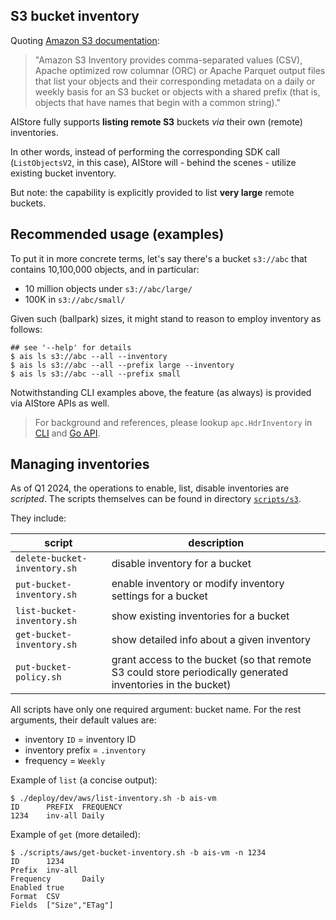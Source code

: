 ## S3 bucket inventory

Quoting [Amazon S3 documentation](https://docs.aws.amazon.com/AmazonS3/latest/userguide/storage-inventory.html):

> "Amazon S3 Inventory provides comma-separated values (CSV), Apache optimized row columnar (ORC) or Apache Parquet output files that list your objects and their corresponding metadata on a daily or weekly basis for an S3 bucket or objects with a shared prefix (that is, objects that have names that begin with a common string)."

AIStore fully supports **listing remote S3** buckets _via_ their own (remote) inventories.

In other words, instead of performing the corresponding SDK call (`ListObjectsV2`, in this case), AIStore will - behind the scenes - utilize existing bucket inventory.

But note: the capability is explicitly provided to list **very large** remote buckets.

## Recommended usage (examples)

To put it in more concrete terms, let's say there's a bucket `s3://abc` that contains 10,100,000 objects, and in particular:
* 10 million objects under `s3://abc/large/`
* 100K in `s3://abc/small/`

Given such (ballpark) sizes, it might stand to reason to employ inventory as follows:

```console
## see '--help' for details
$ ais ls s3://abc --all --inventory
$ ais ls s3://abc --all --prefix large --inventory
$ ais ls s3://abc --all --prefix small
```

Notwithstanding CLI examples above, the feature (as always) is provided via AIStore APIs as well.

> For background and references, please lookup `apc.HdrInventory` in [CLI](https://github.com/NVIDIA/aistore/tree/main/cmd/cli/cli) and [Go API](https://github.com/NVIDIA/aistore/blob/main/api/ls.go).

## Managing inventories

As of Q1 2024, the operations to enable, list, disable inventories are _scripted_. The scripts themselves can be found in directory [`scripts/s3`](https://github.com/NVIDIA/aistore/tree/main/scripts/s3).

They include:

| script | description |
| --- | --- |
| `delete-bucket-inventory.sh` | disable inventory for a bucket |
| `put-bucket-inventory.sh` | enable inventory or modify inventory settings for a bucket |
| `list-bucket-inventory.sh` | show existing inventories for a bucket |
| `get-bucket-inventory.sh` | show detailed info about a given inventory |
| `put-bucket-policy.sh` | grant access to the bucket (so that remote S3 could store periodically generated inventories in the  bucket) |

All scripts have only one required argument: bucket name. For the rest arguments, their default values are:

- inventory `ID` = inventory ID
- inventory prefix = `.inventory`
- frequency = `Weekly`

Example of `list` (a concise output):

```
$ ./deploy/dev/aws/list-inventory.sh -b ais-vm
ID      PREFIX  FREQUENCY
1234    inv-all Daily
```

Example of `get` (more detailed):

```
$ ./scripts/aws/get-bucket-inventory.sh -b ais-vm -n 1234
ID      1234
Prefix  inv-all
Frequency       Daily
Enabled true
Format  CSV
Fields  ["Size","ETag"]
```
